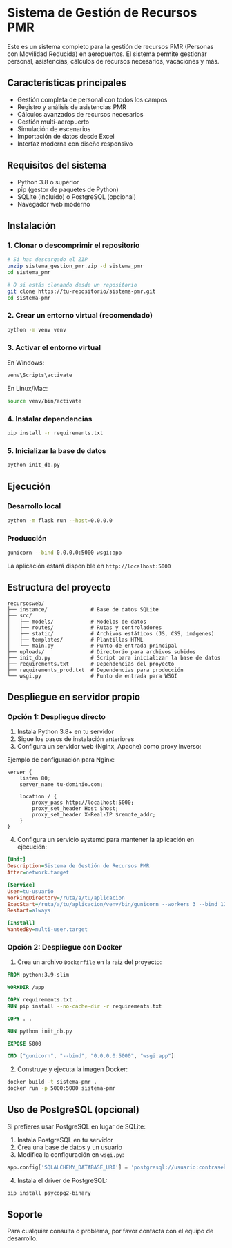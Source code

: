 # Sistema de Gestión de Recursos PMR

Este es un sistema completo para la gestión de recursos PMR (Personas con Movilidad Reducida) en aeropuertos. El sistema permite gestionar personal, asistencias, cálculos de recursos necesarios, vacaciones y más.

## Características principales

- Gestión completa de personal con todos los campos
- Registro y análisis de asistencias PMR
- Cálculos avanzados de recursos necesarios
- Gestión multi-aeropuerto
- Simulación de escenarios
- Importación de datos desde Excel
- Interfaz moderna con diseño responsivo

## Requisitos del sistema

- Python 3.8 o superior
- pip (gestor de paquetes de Python)
- SQLite (incluido) o PostgreSQL (opcional)
- Navegador web moderno

## Instalación

### 1. Clonar o descomprimir el repositorio

```bash
# Si has descargado el ZIP
unzip sistema_gestion_pmr.zip -d sistema_pmr
cd sistema_pmr

# O si estás clonando desde un repositorio
git clone https://tu-repositorio/sistema-pmr.git
cd sistema-pmr
```

### 2. Crear un entorno virtual (recomendado)

```bash
python -m venv venv
```

### 3. Activar el entorno virtual

En Windows:
```bash
venv\Scripts\activate
```

En Linux/Mac:
```bash
source venv/bin/activate
```

### 4. Instalar dependencias

```bash
pip install -r requirements.txt
```

### 5. Inicializar la base de datos

```bash
python init_db.py
```

## Ejecución

### Desarrollo local

```bash
python -m flask run --host=0.0.0.0
```

### Producción

```bash
gunicorn --bind 0.0.0.0:5000 wsgi:app
```

La aplicación estará disponible en `http://localhost:5000`

## Estructura del proyecto

```
recursosweb/
├── instance/              # Base de datos SQLite
├── src/
│   ├── models/            # Modelos de datos
│   ├── routes/            # Rutas y controladores
│   ├── static/            # Archivos estáticos (JS, CSS, imágenes)
│   ├── templates/         # Plantillas HTML
│   └── main.py            # Punto de entrada principal
├── uploads/               # Directorio para archivos subidos
├── init_db.py             # Script para inicializar la base de datos
├── requirements.txt       # Dependencias del proyecto
├── requirements_prod.txt  # Dependencias para producción
└── wsgi.py                # Punto de entrada para WSGI
```

## Despliegue en servidor propio

### Opción 1: Despliegue directo

1. Instala Python 3.8+ en tu servidor
2. Sigue los pasos de instalación anteriores
3. Configura un servidor web (Nginx, Apache) como proxy inverso:

Ejemplo de configuración para Nginx:

```nginx
server {
    listen 80;
    server_name tu-dominio.com;

    location / {
        proxy_pass http://localhost:5000;
        proxy_set_header Host $host;
        proxy_set_header X-Real-IP $remote_addr;
    }
}
```

4. Configura un servicio systemd para mantener la aplicación en ejecución:

```ini
[Unit]
Description=Sistema de Gestión de Recursos PMR
After=network.target

[Service]
User=tu-usuario
WorkingDirectory=/ruta/a/tu/aplicacion
ExecStart=/ruta/a/tu/aplicacion/venv/bin/gunicorn --workers 3 --bind 127.0.0.1:5000 wsgi:app
Restart=always

[Install]
WantedBy=multi-user.target
```

### Opción 2: Despliegue con Docker

1. Crea un archivo `Dockerfile` en la raíz del proyecto:

```dockerfile
FROM python:3.9-slim

WORKDIR /app

COPY requirements.txt .
RUN pip install --no-cache-dir -r requirements.txt

COPY . .

RUN python init_db.py

EXPOSE 5000

CMD ["gunicorn", "--bind", "0.0.0.0:5000", "wsgi:app"]
```

2. Construye y ejecuta la imagen Docker:

```bash
docker build -t sistema-pmr .
docker run -p 5000:5000 sistema-pmr
```

## Uso de PostgreSQL (opcional)

Si prefieres usar PostgreSQL en lugar de SQLite:

1. Instala PostgreSQL en tu servidor
2. Crea una base de datos y un usuario
3. Modifica la configuración en `wsgi.py`:

```python
app.config['SQLALCHEMY_DATABASE_URI'] = 'postgresql://usuario:contraseña@localhost/nombre_db'
```

4. Instala el driver de PostgreSQL:

```bash
pip install psycopg2-binary
```

## Soporte

Para cualquier consulta o problema, por favor contacta con el equipo de desarrollo.
